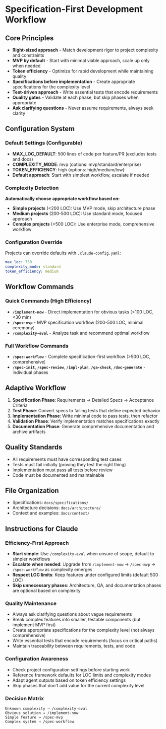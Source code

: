 # Specification-First Development Workflow

## Core Principles
- **Right-sized approach** - Match development rigor to project complexity and constraints
- **MVP by default** - Start with minimal viable approach, scale up only when needed
- **Token efficiency** - Optimize for rapid development while maintaining quality
- **Specifications before implementation** - Create appropriate specifications for the complexity level
- **Test-driven approach** - Write essential tests that encode requirements
- **Quality gates** - Validate at each phase, but skip phases when appropriate
- **Ask clarifying questions** - Never assume requirements, always seek clarity

## Configuration System

### Default Settings (Configurable)
- **MAX_LOC_DEFAULT**: 500 lines of code per feature/PR (excludes tests and docs)
- **COMPLEXITY_MODE**: mvp (options: mvp/standard/enterprise)
- **TOKEN_EFFICIENCY**: high (options: high/medium/low)
- **Default approach**: Start with simplest workflow, escalate if needed

### Complexity Detection
**Automatically choose appropriate workflow based on:**
- **Simple projects** (<200 LOC): Use MVP mode, skip architecture phase
- **Medium projects** (200-500 LOC): Use standard mode, focused approach
- **Complex projects** (>500 LOC): Use enterprise mode, comprehensive workflow

### Configuration Override
Projects can override defaults with `.claude-config.yaml`:
```yaml
max_loc: 750
complexity_mode: standard
token_efficiency: medium
```

## Workflow Commands

### Quick Commands (High Efficiency)
- **`/implement-now`** - Direct implementation for obvious tasks (<100 LOC, <30 min)
- **`/spec-mvp`** - MVP specification workflow (200-500 LOC, minimal ceremony)
- **`/complexity-eval`** - Analyze task and recommend optimal workflow

### Full Workflow Commands
- **`/spec-workflow`** - Complete specification-first workflow (>500 LOC, comprehensive)
- **`/spec-init`**, **`/spec-review`**, **`/impl-plan`**, **`/qa-check`**, **`/doc-generate`** - Individual phases

## Adaptive Workflow
1. **Specification Phase**: Requirements → Detailed Specs → Acceptance Criteria
2. **Test Phase**: Convert specs to failing tests that define expected behavior  
3. **Implementation Phase**: Write minimal code to pass tests, then refactor
4. **Validation Phase**: Verify implementation matches specifications exactly
5. **Documentation Phase**: Generate comprehensive documentation and archive artifacts

## Quality Standards
- All requirements must have corresponding test cases
- Tests must fail initially (proving they test the right thing)
- Implementation must pass all tests before review
- Code must be documented and maintainable

## File Organization
- Specifications: `docs/specifications/`
- Architecture decisions: `docs/architecture/`
- Context and examples: `docs/context/`

## Instructions for Claude

### Efficiency-First Approach
- **Start simple**: Use `/complexity-eval` when unsure of scope, default to simpler workflows
- **Escalate when needed**: Upgrade from `/implement-now` → `/spec-mvp` → `/spec-workflow` as complexity emerges
- **Respect LOC limits**: Keep features under configured limits (default 500 LOC)
- **Skip unnecessary phases**: Architecture, QA, and documentation phases are optional based on complexity

### Quality Maintenance
- Always ask clarifying questions about vague requirements
- Break complex features into smaller, testable components (but implement MVP first)
- Create appropriate specifications for the complexity level (not always comprehensive)
- Write essential tests that encode requirements (focus on critical paths)
- Maintain traceability between requirements, tests, and code

### Configuration Awareness  
- Check project configuration settings before starting work
- Reference framework defaults for LOC limits and complexity modes
- Adapt agent outputs based on token efficiency settings
- Skip phases that don't add value for the current complexity level

### Decision Matrix
```
Unknown complexity → /complexity-eval
Obvious solution → /implement-now  
Simple feature → /spec-mvp
Complex system → /spec-workflow
```